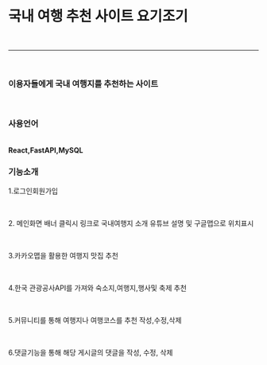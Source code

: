 <h1>국내 여행 추천 사이트 요기조기</h1><br>
<hr><br>
<h3>이용자들에게 국내 여행지를 추천하는 사이트</h3><br>
<h3>사용언어</h3><br>
<b>React,FastAPI,MySQL</b><br>
<h3>기능소개</h3>
<p>1.로그인회원가입</p><br>
<p>2. 메인화면 배너 클릭시 링크로 국내여행지 소개 유튜브 설명 및 구글맵으로 위치표시</p><br>
<p>3.카카오맵을 활용한 여행지 맛집 추천</p><br>
<p>4.한국 관광공사API를 가져와 숙소지,여행지,행사및 축제 추천</p><br>
<p>5.커뮤니티를 통해 여행지나 여행코스를 추천 작성,수정,삭제</p><br>
<p>6.댓글기능을 통해 해당 게시글의 댓글을 작성, 수정, 삭제</p><br>
